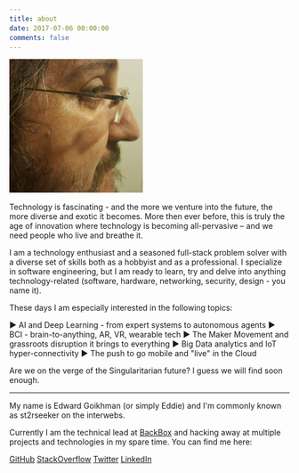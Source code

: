 ```yaml
---
title: about
date: 2017-07-06 00:00:00
comments: false
---
```


![Hi there!](/content/images/profile.png)

Technology is fascinating - and the more we venture into the future, the more diverse and exotic it becomes. More then ever before, this is truly the age of innovation where technology is becoming all-pervasive – and we need people who live and breathe it.

I am a technology enthusiast and a seasoned full-stack problem solver with a diverse set of skills both as a hobbyist and as a professional. I specialize in software engineering, but I am ready to learn, try and delve into anything technology-related (software, hardware, networking, security, design - you name it).

These days I am especially interested in the following topics:

► AI and Deep Learning - from expert systems to autonomous agents
► BCI - brain-to-anything, AR, VR, wearable tech
► The Maker Movement and grassroots disruption it brings to everything
► Big Data analytics and IoT hyper-connectivity
► The push to go mobile and "live" in the Cloud

Are we on the verge of the Singularitarian future? I guess we will find soon enough.

----

My name is Edward Goikhman (or simply Eddie) and I'm commonly known as st2rseeker on the interwebs.

Currently I am the technical lead at [BackBox](http://backbox.com) and hacking away at multiple projects and technologies in my spare time.
You can find me here:

[GitHub](https://github.com/st2rseeker)
[StackOverflow](https://stackoverflow.com/users/3990981/st2rseeker)
[Twitter](https://twitter.com/st2rseeker)
[LinkedIn](https://www.linkedin.com/in/edwardgoikhman/)